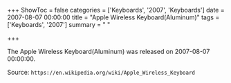 +++
ShowToc = false
categories = ['Keyboards', '2007', 'Keyboards']
date = 2007-08-07 00:00:00
title = "Apple Wireless Keyboard(Aluminum)"
tags = ['Keyboards', '2007']
summary = " "

+++

The Apple Wireless Keyboard(Aluminum) was released on 2007-08-07 00:00:00.

Source: `https://en.wikipedia.org/wiki/Apple_Wireless_Keyboard`
